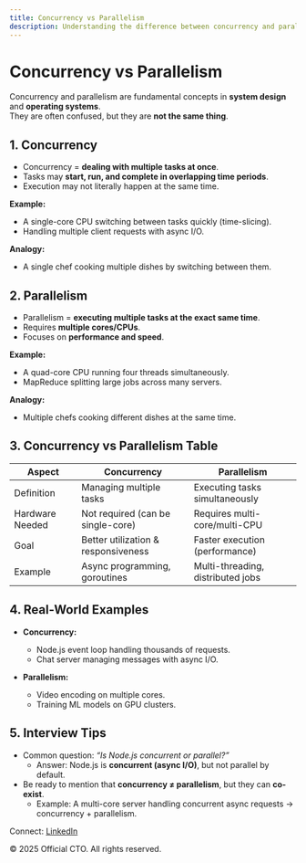 ```yaml
---
title: Concurrency vs Parallelism
description: Understanding the difference between concurrency and parallelism with examples, analogies, and interview tips.
---
```


# Concurrency vs Parallelism

Concurrency and parallelism are fundamental concepts in **system design** and **operating systems**.  
They are often confused, but they are **not the same thing**.


## 1. Concurrency

- Concurrency = **dealing with multiple tasks at once**.  
- Tasks may **start, run, and complete in overlapping time periods**.  
- Execution may not literally happen at the same time.  

**Example:**  
- A single-core CPU switching between tasks quickly (time-slicing).  
- Handling multiple client requests with async I/O.  

**Analogy:**  
- A single chef cooking multiple dishes by switching between them.  


## 2. Parallelism

- Parallelism = **executing multiple tasks at the exact same time**.  
- Requires **multiple cores/CPUs**.  
- Focuses on **performance and speed**.  

**Example:**  
- A quad-core CPU running four threads simultaneously.  
- MapReduce splitting large jobs across many servers.  

**Analogy:**  
- Multiple chefs cooking different dishes at the same time.  


## 3. Concurrency vs Parallelism Table

| Aspect          | Concurrency                          | Parallelism                        |
|-----------------|--------------------------------------|------------------------------------|
| Definition      | Managing multiple tasks              | Executing tasks simultaneously     |
| Hardware Needed | Not required (can be single-core)    | Requires multi-core/multi-CPU      |
| Goal            | Better utilization & responsiveness  | Faster execution (performance)     |
| Example         | Async programming, goroutines        | Multi-threading, distributed jobs  |


## 4. Real-World Examples

- **Concurrency:**  
  - Node.js event loop handling thousands of requests.  
  - Chat server managing messages with async I/O.  

- **Parallelism:**  
  - Video encoding on multiple cores.  
  - Training ML models on GPU clusters.  


## 5. Interview Tips

- Common question: *“Is Node.js concurrent or parallel?”*  
  - Answer: Node.js is **concurrent (async I/O)**, but not parallel by default.  
- Be ready to mention that **concurrency ≠ parallelism**, but they can **co-exist**.  
  - Example: A multi-core server handling concurrent async requests → concurrency + parallelism.  


<footer>
  <p>Connect: <a href="https://www.linkedin.com/in/ravi-shankar-a725b0225/">LinkedIn</a></p>
  <p>&copy; 2025 Official CTO. All rights reserved.</p>
</footer>
